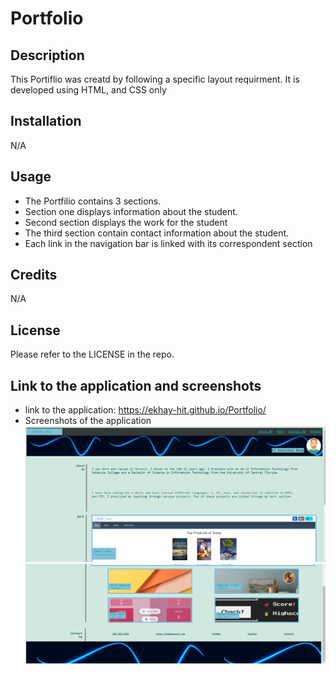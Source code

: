 # Portfolio

## Description

This Portiflio was creatd by following a specific layout requirment. It is developed using HTML, and CSS only

## Installation

N/A

## Usage

- The Portfilio contains 3 sections.
- Section one displays information about the student.
- Second section displays the work for the student
- The third section contain contact information about the student.
- Each link in the navigation bar is linked with its correspondent section

## Credits

N/A

## License

Please refer to the LICENSE in the repo.

## Link to the application and screenshots
* link to the application: https://ekhay-hit.github.io/Portfolio/
* Screenshots of the application
![alt text](image.png)
![alt text](image-1.png)